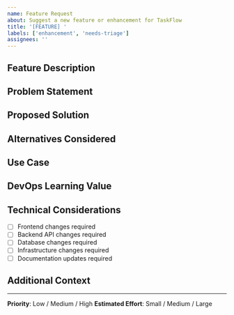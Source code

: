 ```yaml
---
name: Feature Request
about: Suggest a new feature or enhancement for TaskFlow
title: '[FEATURE] '
labels: ['enhancement', 'needs-triage']
assignees: ''
---
```


## Feature Description
<!-- A clear and concise description of the feature you'd like to see -->

## Problem Statement
<!-- What problem does this feature solve? -->

## Proposed Solution
<!-- Describe how you envision this feature working -->

## Alternatives Considered
<!-- Have you considered any alternative solutions? -->

## Use Case
<!-- Describe a specific scenario where this feature would be useful -->

## DevOps Learning Value
<!-- How does this feature enhance the DevOps learning experience? -->

## Technical Considerations
<!-- Any technical details, dependencies, or challenges to consider -->

- [ ] Frontend changes required
- [ ] Backend API changes required
- [ ] Database changes required
- [ ] Infrastructure changes required
- [ ] Documentation updates required

## Additional Context
<!-- Add any other context, screenshots, or examples -->

---
**Priority**: Low / Medium / High
**Estimated Effort**: Small / Medium / Large
